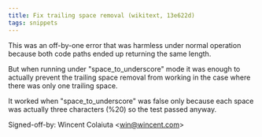 ```yaml
---
title: Fix trailing space removal (wikitext, 13e622d)
tags: snippets
---
```


This was an off-by-one error that was harmless under normal operation because both code paths ended up returning the same length.

But when running under "space_to_underscore" mode it was enough to actually prevent the trailing space removal from working in the case where there was only one trailing space.

It worked when "space_to_underscore" was false only because each space was actually three characters (%20) so the test passed anyway.

Signed-off-by: Wincent Colaiuta &lt;win@wincent.com&gt;

